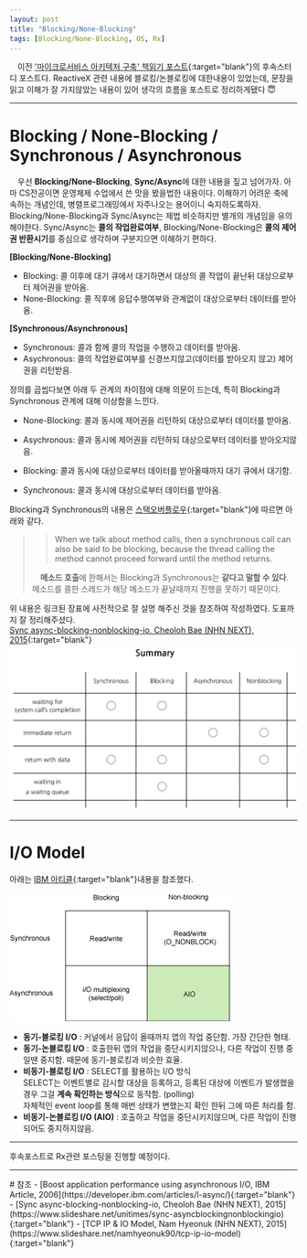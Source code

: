 ```yaml
---
layout: post
title: "Blocking/None-Blocking"
tags: [Blocking/None-Blocking, OS, Rx]
---
```


　이전 ['마이크로서비스 아키텍처 구축' 책읽기 포스트]({{site.url}}/2022/01/26/Building-Microservices/){:target="blank"}의 후속스터디 포스트다. ReactiveX 관련 내용에 블로킹/논블로킹에 대한내용이 있었는데, 문장을 읽고 이해가 잘 가지않았는 내용이 있어 생각의 흐름을 포스트로 정리하게됐다 😇

<hr/>

# Blocking / None-Blocking / Synchronous / Asynchronous
　우선 **Blocking/None-Blocking**, **Sync/Async**에 대한 내용을 짚고 넘어가자. 아마 CS전공이면 운영체제 수업에서 쓴 맛을 봤을법한 내용이다. 이해하기 어려운 축에 속하는 개념인데, 병렬프로그래밍에서 자주나오는 용어이니 숙지하도록하자. Blocking/None-Blocking과 Sync/Async는 제법 비슷하지만 별개의 개념임을 유의해야한다. Sync/Async는 **콜의 작업완료여부**, Blocking/None-Blocking은 **콜의 제어권 반환시기**를 중심으로 생각하며 구분지으면 이해하기 편하다.

**[Blocking/None-Blocking]**
- Blocking: 콜 이후에 대기 큐에서 대기하면서 대상의 콜 작업이 끝난뒤 대상으로부터 제어권을 받아옴.
- None-Blocking: 콜 직후에 응답수행여부와 관계없이 대상으로부터 데이터를 받아옴.

**[Synchronous/Asynchronous]**
- Synchronous: 콜과 함께 콜의 작업을 수행하고 데이터를 받아옴.
- Asychronous: 콜의 작업완료여부를 신경쓰지않고(데이터를 받아오지 않고) 제어권을 리턴받음.

정의를 곱씹다보면 아래 두 관계의 차이점에 대해 의문이 드는데, 특히 Blocking과 Synchronous 관계에 대해 이상함을 느낀다.

- None-Blocking: 콜과 동시에 제어권을 리턴하되 대상으로부터 데이터를 받아옴.
- Asychronous: 콜과 동시에 제어권을 리턴하되 대상으로부터 데이터를 받아오지않음.

- Blocking: 콜과 동시에 대상으로부터 데이터를 받아올때까지 대기 큐에서 대기함.
- Synchronous: 콜과 동시에 대상으로부터 데이터를 받아옴.

Blocking과 Synchronous의 내용은 [스택오버플로우](https://stackoverflow.com/questions/8416874/whats-the-differences-between-blocking-with-synchronous-nonblocking-and-asynch#answer-8419836){:target="blank"}에 따르면 아래와 같다.
>> When we talk about method calls, then a synchronous call can also be said to be blocking, because the thread calling the method cannot proceed forward until the method returns.
> 
>　**메소드 호출**에 한해서는 Blocking과 Synchronous는 **같다고 말할 수 있다**. 메소드를 콜한 스레드가 해당 메소드가 끝날때까지 진행을 못하기 때문이다.

위 내용은 링크된 장표에 사전적으로 잘 설명 해주신 것을 참조하여 작성하였다. 도표까지 잘 정리해주셨다.<br/>
[Sync async-blocking-nonblocking-io, Cheoloh Bae (NHN NEXT), 2015](https://www.slideshare.net/unitimes/sync-asyncblockingnonblockingio){:target="blank"}
![](/public/img/syncasncblocknonblock00.PNG)

<hr/>

# I/O Model
아래는 [IBM 아티클](https://developer.ibm.com/articles/l-async/){:target="blank"}내용을 참조했다.

![](/public/img/iomodel00.gif)

- **동기-블로킹 I/O** : 커널에서 응답이 올때까지 앱의 작업 중단함. 가장 간단한 형태.
- **동기-논블로킹 I/O** : 호출한뒤 앱의 작업을 중단시키지않으나, 다른 작업이 진행 중 일땐 중지함. 때문에 동기-블로킹과 비슷한 효율.
- **비동기-블로킹 I/O** : SELECT를 활용하는 I/O 방식<br/>
    SELECT는 이벤트별로 감시할 대상을 등록하고, 등록된 대상에 이벤트가 발생했을 경우 그걸 **계속 확인하는 방식**으로 동작함. (polling)<br/>
    자체적인 event loop를 통해 매번 상태가 변했는지 확인 한뒤 그에 따른 처리를 함. <br/>
- **비동기-논블로킹 I/O (AIO)** : 호출하고 작업을 중단시키지않으며, 다른 작업이 진행되어도 중지하지않음.
<hr/>

후속포스트로 Rx관련 포스팅을 진행할 예정이다.

<hr/>
# 참조
- [Boost application performance using asynchronous I/O, IBM Article, 2006](https://developer.ibm.com/articles/l-async/){:target="blank"}
- [Sync async-blocking-nonblocking-io, Cheoloh Bae (NHN NEXT), 2015](https://www.slideshare.net/unitimes/sync-asyncblockingnonblockingio){:target="blank"}
- [TCP IP & IO Model, Nam Hyeonuk (NHN NEXT), 2015](https://www.slideshare.net/namhyeonuk90/tcp-ip-io-model){:target="blank"}
